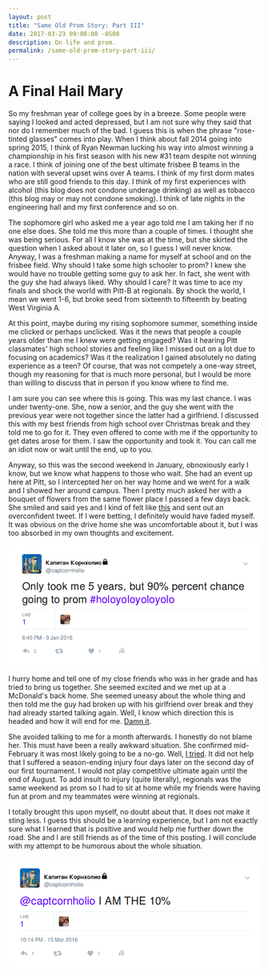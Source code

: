 ```yaml
---
layout: post
title: "Same Old Prom Story: Part III"
date: 2017-03-23 09:00:00 -0500
description: On life and prom.
permalink: /same-old-prom-story-part-iii/
---
```


# A Final Hail Mary

So my freshman year of college goes by in a breeze. Some people were saying I looked and acted depressed, but I am not sure why they said that nor do I remember much of the bad. I guess this is when the phrase "rose-tinted glasses" comes into play. When I think about fall 2014 going into spring 2015, I think of Ryan Newman lucking his way into almost winning a championship in his first season with his new #31 team despite not winning a race. I think of joining one of the best ultimate frisbee B teams in the nation with several upset wins over A teams. I think of my first dorm mates who are still good friends to this day. I think of my first experiences with alcohol (this blog does not condone underage drinking) as well as tobacco (this blog may or may not condone smoking). I think of late nights in the engineering hall and my first conference and so on.

The sophomore girl who asked me a year ago told me I am taking her if no one else does. She told me this more than a couple of times. I thought she was being serious. For all I know she was at the time, but she skirted the question when I asked about it later on, so I guess I will never know. Anyway, I was a freshman making a name for myself at school and on the frisbee field. Why should I take some high schooler to prom? I knew she would have no trouble getting some guy to ask her. In fact, she went with the guy she had always liked. Why should I care? It was time to ace my finals and shock the world with Pitt-B at regionals. By shock the world, I mean we went 1-6, but broke seed from sixteenth to fifteenth by beating West Virginia A.

At this point, maybe during my rising sophomore summer, something inside me clicked or perhaps unclicked. Was it the news that people a couple years older than me I knew were getting engaged? Was it hearing Pitt classmates' high school stories and feeling like I missed out on a lot due to focusing on academics? Was it the realization I gained absolutely no dating experience as a teen? Of course, that was not competely a one-way street, though my reasoning for that is much more personal, but I would be more than willing to discuss that in person if you know where to find me.

I am sure you can see where this is going. This was my last chance. I was under twenty-one. She, now a senior, and the guy she went with the previous year were not together since the latter had a girlfriend. I discussed this with my best friends from high school over Christmas break and they told me to go for it. They even offered to come with me if the opportunity to get dates arose for them. I saw the opportunity and took it. You can call me an idiot now or wait until the end, up to you. 

Anyway, so this was the second weekend in January, obnoxiously early I know, but we know what happens to those who wait. She had an event up here at Pitt, so I intercepted her on her way home and we went for a walk and I showed her around campus. Then I pretty much asked her with a bouquet of flowers from the same flower place I passed a few days back. She smiled and said yes and I kind of felt like [this](https://www.youtube.com/watch?v=q3ykWbu2Gl0) and sent out an overconfident tweet. If I were betting, I definitely would have faded myself. It was obvious on the drive home she was uncomfortable about it, but I was too absorbed in my own thoughts and excitement.

![Optimism](\assets\img\prom1.png)

I hurry home and tell one of my close friends who was in her grade and has tried to bring us together. She seemed excited and we met up at a McDonald's back home. She seemed uneasy about the whole thing and then told me the guy had broken up with his girlfriend over break and they had already started talking again. Well, I know which direction this is headed and how it will end for me. [Damn it](https://www.youtube.com/watch?v=kqe55loq9ec&t=46s).

She avoided talking to me for a month afterwards. I honestly do not blame her. This must have been a really awkward situation. She confirmed mid-February it was most likely going to be a no-go. Well, [I tried](https://youtu.be/MS-ymeJlF58?t=34s). It did not help that I suffered a season-ending injury four days later on the second day of our first tournament. I would not play competitive ultimate again until the end of August. To add insult to injury (quite literally),  regionals was the same weekend as prom so I had to sit at home while my friends were having fun at prom and my teammates were winning at regionals.

I totally brought this upon myself, no doubt about that. It does not make it sting less. I guess this should be a learning experience, but I am not exactly sure what I learned that is positive and would help me further down the road. She and I are still friends as of the time of this posting. I will conclude with my attempt to be humorous about the whole situation.

![Rejection](\assets\img\prom2.png)

